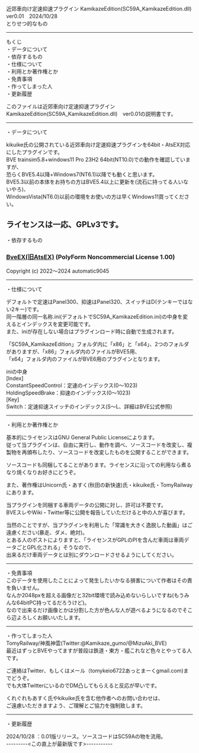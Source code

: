 近郊車向け定速抑速プラグイン KamikazeEdition(SC59A_KamikazeEdition.dll)　ver0.01　2024/10/28  
とりせつ的なもの  

------------------------------------------

もくじ  
・データについて  
・依存するもの  
・仕様について  
・利用とか著作権とか  
・免責事項  
・作ってしまった人  
・更新履歴  

このファイルは近郊車向け定速抑速プラグイン KamikazeEdition(SC59A_KamikazeEdition.dll)　ver0.01の説明書です。  

------------------------------------------  
・データについて  

kikuike氏の公開されている近郊車向け定速抑速プラグインを64bit・AtsEX対応にしたプラグインです。  
BVE trainsim5.8+windows11 Pro 23H2 64bit(NT10.0)での動作を確認していますが、  
恐らくBVE5.4以降+Windows7(NT6.1)以降でも動くと思います。  
BVE5.3以前の本体をお持ちの方はBVE5.4以上に更新を(流石に持ってる人いないやろ)、  
WindowsVista(NT6.0)以前の環境をお使いの方は早くWindows11買ってください。  

ライセンスは一応、GPLv3です。  
------------------------------------------
・依存するもの  

### [BveEX(旧AtsEX)](https://github.com/automatic9045/BveEX) (PolyForm Noncommercial License 1.00)

Copyright (c) 2022～2024 automatic9045

------------------------------------------
・仕様について  
  
デフォルトで定速はPanel300、抑速はPanel320、スイッチはD(テンキーではない2キー)です。  
同一階層の同一名称.ini(デフォルトでSC59A_KamikazeEdition.ini)の中身を変えるとインデックスを変更可能です。  
また、iniが存在しない場合はプラグインロード時に自動で生成されます。  
  
「SC59A_KamikazeEdition」フォルダ内に「x86」と「x64」、2つのフォルダがありますが、「x86」フォルダ内のファイルがBVE5用、  
「x64」フォルダ内のファイルがBVE6用のプラグインとなります。  

iniの中身  
[Index]  
ConstantSpeedControl：定速のインデックス(0～1023)  
HoldingSpeedBrake：抑速のインデックス(0～1023)  
[Key]  
Switch：定速抑速スイッチのインデックス(S～L、詳細はBVE公式参照)  
  
------------------------------------------  
・利用とか著作権とか  
  
基本的にライセンスはGNU General Public Licenseによります。  
従って当プラグインは、自由に実行し、動作を調べ、ソースコードを改変し、複製物を再頒布したり、ソースコードを改変したものを公開することができます。  
  
ソースコードも同梱してることがあります。ライセンスに沿っての利用なら煮るなり焼くなりお好きにどうぞ。  
  
また、著作権はUnicorn氏・あすく(秋田の新快速)氏・kikuike氏・TomyRailwayにあります。  
  
当プラグインを同梱する車両データの公開に対し、許可は不要です。  
BVEスレやWiki・Twitter等に公開を報告していただけると中の人が喜びます。  
  
当然のことですが、当プラグインを利用した「常識を大きく逸脱した動画」はご遠慮ください(暴走、ダメ、絶対)。  
とある人のポストによりますと、「ライセンスがGPLのPIを含んだ車両は車両データごとGPL化される」そうなので、  
出来るだけ車両データとは別にダウンロードさせるようにしてください。  
  
------------------------------------------  
・免責事項  
このデータを使用したことによって発生したいかなる損害について作者はその責を負いません。  
なんか2048pxを超える画像だと32bit環境で読み込めないらしいですね(もうみんな64bitPC持ってるだろうけど)。  
なので出来るだけ画像とかは分割した方が色んな人が遊べるようになるのでそこら辺よろしくお願いいたします。  
  
------------------------------------------  
・作ってしまった人  
TomyRailway/神風神雲(Twitter:@Kamikaze_gumo/@MizuAki_BVE)  
最近はずっとBVEやってますが普段は鉄道・東方・艦これなど色々とやってる人です。  
  
ご連絡はTwitter、もしくはメール（tomykeio6722あっとまーくgmail.com)までどうぞ。  
でも大体TwitterにいるのでDM凸してもらえると反応が早いです。  
  
くれぐれもあすく氏やkikuike氏を含む他作者へのお問い合わせは、  
ご遠慮いただきますよう、ご理解とご協力を強制致します。  
  
------------------------------------------  
・更新履歴  
  
2024/10/28	：0.01版リリース。ソースコードはSC59Aの物を流用。  
---------<この直上が最新版です>-----------  
